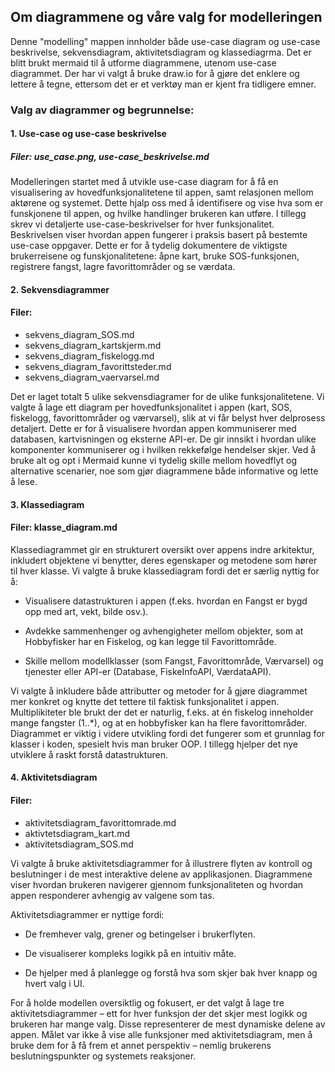 ## Om diagrammene og våre valg for modelleringen

Denne "modelling" mappen innholder både use-case diagram og use-case beskrivelse, sekvensdiagram, aktivitetsdiagram og klassediagrma. Det er blitt brukt mermaid til å utforme diagrammene, utenom use-case diagrammet. Der har vi valgt å bruke draw.io for å gjøre det enklere og lettere å tegne, ettersom det er et verktøy man er kjent fra tidligere emner. 

### Valg av diagrammer og begrunnelse:
#### 1. Use-case og use-case beskrivelse
##### Filer: use_case.png, use-case_beskrivelse.md

Modelleringen startet med å utvikle use-case diagram for å få en visualisering av hovedfunksjonalitetene til appen, samt relasjonen mellom aktørene og systemet. Dette hjalp oss med å identifisere og vise hva som er funskjonene til appen, og hvilke handlinger brukeren kan utføre. I tillegg skrev vi detaljerte use-case-beskrivelser for hver funksjonalitet. Beskrivelsen viser hvordan appen fungerer i praksis basert på bestemte use-case oppgaver. Dette er for å tydelig dokumentere de viktigste brukerreisene og funskjonalitetene: åpne kart, bruke SOS-funksjonen, registrere fangst, lagre favorittområder og se værdata.



#### 2. Sekvensdiagrammer
#### Filer: 
- sekvens_diagram_SOS.md
- sekvens_diagram_kartskjerm.md
- sekvens_diagram_fiskelogg.md
- sekvens_diagram_favorittsteder.md
- sekvens_diagram_vaervarsel.md

Det er laget totalt 5 ulike sekvensdiagramer for de ulike funksjonalitetene. Vi valgte å lage ett diagram per hovedfunksjonalitet i appen (kart, SOS, fiskelogg, favorittområder og værvarsel), slik at vi får belyst hver delprosess detaljert. Dette er for å visualisere hvordan appen kommuniserer med databasen, kartvisningen og eksterne API-er. De gir innsikt i hvordan ulike komponenter kommuniserer og i hvilken rekkefølge hendelser skjer. Ved å bruke alt og opt i Mermaid kunne vi tydelig skille mellom hovedflyt og alternative scenarier, noe som gjør diagrammene både informative og lette å lese.

#### 3. Klassediagram
#### Filer: klasse_diagram.md

Klassediagrammet gir en strukturert oversikt over appens indre arkitektur, inkludert objektene vi benytter, deres egenskaper og metodene som hører til hver klasse. Vi valgte å bruke klassediagram fordi det er særlig nyttig for å:

- Visualisere datastrukturen i appen (f.eks. hvordan en Fangst er bygd opp med art, vekt, bilde osv.).

- Avdekke sammenhenger og avhengigheter mellom objekter, som at Hobbyfisker har en Fiskelog, og kan legge til Favorittområde.

- Skille mellom modellklasser (som Fangst, Favorittområde, Værvarsel) og tjenester eller API-er (Database, FiskeInfoAPI, VærdataAPI).

Vi valgte å inkludere både attributter og metoder for å gjøre diagrammet mer konkret og knytte det tettere til faktisk funksjonalitet i appen. Multiplikiteter ble brukt der det er naturlig, f.eks. at én fiskelog inneholder mange fangster (1..*), og at en hobbyfisker kan ha flere favorittområder. Diagrammet er viktig i videre utvikling fordi det fungerer som et grunnlag for klasser i koden, spesielt hvis man bruker OOP. I tillegg hjelper det nye utviklere å raskt forstå datastrukturen.

#### 4. Aktivitetsdiagram
#### Filer: 
- aktivitetsdiagram_favorittomrade.md
- aktivtetsdiagram_kart.md
- aktivitetsdiagram_SOS.md

Vi valgte å bruke aktivitetsdiagrammer for å illustrere flyten av kontroll og beslutninger i de mest interaktive delene av applikasjonen. Diagrammene viser hvordan brukeren navigerer gjennom funksjonaliteten og hvordan appen responderer avhengig av valgene som tas.

Aktivitetsdiagrammer er nyttige fordi:

- De fremhever valg, grener og betingelser i brukerflyten.

- De visualiserer kompleks logikk på en intuitiv måte.

- De hjelper med å planlegge og forstå hva som skjer bak hver knapp og hvert valg i UI.

For å holde modellen oversiktlig og fokusert, er det valgt å lage tre aktivitetsdiagrammer – ett for hver funksjon der det skjer mest logikk og brukeren har mange valg. Disse representerer de mest dynamiske delene av appen. Målet var ikke å vise alle funksjoner med aktivitetsdiagram, men å bruke dem for å få frem et annet perspektiv – nemlig brukerens beslutningspunkter og systemets reaksjoner.
